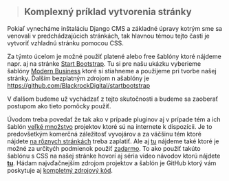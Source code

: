 >## Komplexný príklad vytvorenia stránky

Pokiaľ vynecháme inštaláciu Django CMS a základné úpravy kotrým sme sa venovali v predchádzajúcich stránkách, tak hlavnou témou tejto časti je vytvoriť vzhladnú stránku pomocou CSS.

Za týmto úcelom je možné použiť platené alebo free šablóny ktoré nájdeme napr. aj na stránke [Start Bootstrap](https://startbootstrap.com/). Tu si pre našu ukázku vyberieme šablóny [Modern Business](https://startbootstrap.com/template/modern-business#google_vignette) ktoré si stiahneme a použijeme pri tvorbe našej stránky. Ďalším bezplatným zdrojom n ašablóny je https://github.com/BlackrockDigital/startbootstrap 

V ďalšom budeme už vychádzať z tejto skutočnosti a budeme sa zaoberať postupom ako tieto pomôcky použiť.





Úvodom treba povedať že  tak ako v prípade pluginov aj v prípade tém a ich šablón  [veľké množstvo](https://www.google.com/search?q=bootstrap+templates&sca_esv=573394023&sxsrf=AM9HkKmqu9S9Jh77NMPWBW0O3zI0lRbxbQ%3A1697267877176&ei=pUAqZYyiCqqC9u8PkOy7gAk&ved=0ahUKEwjMiKHH__SBAxUqgf0HHRD2DpAQ4dUDCBA&uact=5&oq=bootstrap+templates&gs_lp=Egxnd3Mtd2l6LXNlcnAiE2Jvb3RzdHJhcCB0ZW1wbGF0ZXMyBRAAGIAEMgUQABiABDIGEAAYBxgeMgYQABgHGB4yBhAAGAcYHjIGEAAYBxgeMgYQABgHGB4yBhAAGAcYHjIGEAAYBxgeMgYQABgHGB5I5SNQxAtYphNwAXgAkAEAmAFYoAHyAaoBATO4AQPIAQD4AQHCAgoQABhHGNYEGLADwgIKEAAYigUYsAMYQ-IDBBgAIEGIBgGQBgo&sclient=gws-wiz-serp) projektov ktoré sú na internete k dispozícii. Je to predovšetkým komerčná záležitosť vyvojárov a za väčšinu tém ktoré nájdete [na rôznych stránkách](https://startbootstrap.com/) treba zaplatiť. Ale aj [tu](https://blog.appseed.us/django-website-templates-free-download/) nájdeme také ktoré je možné za určityćh podmienok použiť [zadarmo](https://bootstrapmade.com/bizland-bootstrap-business-template/). To ako použiť takúto šablónu s CSS na našej stránke hovorí aj séria video návodov ktorú nájdete [**tu**](https://www.youtube.com/playlist?list=PLSPMgrv4IuJ4jRwXtja7nxYgifAnpZz6P). Hádam najvďačnejším zdrojom projektov a šablón je GitHub ktorý vám poskytuje aj [kompletný zdrojový kód](https://github.com/shyam999/Django-ecommerce).
